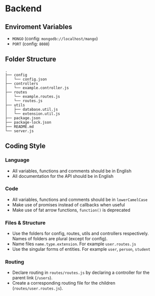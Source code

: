 # Backend

## Enviroment Variables
- `MONGO` (config: `mongodb://localhost/mango`)
- `PORT` (config: `8080`)

## Folder Structure
```
.
├── config
│   └── config.json
├── controllers
│   └── example.controller.js
├── routes
│   └── example.routes.js
│   └── routes.js
├── utils
│   ├── database.util.js
│   └── extension.util.js
├── package.json
├── package-lock.json
├── README.md
└── server.js
```

## Coding Style

### Language
- All variables, functions and comments should be in English
- All documentation for the API should be in English

### Code
- All variables, functions and comments should be in `lowerCamelCase`
- Make use of promises instead of callbacks when useful
- Make use of fat arrow functions, `function()` is deprecated

### Files & Structure
- Use the folders for config, routes, utils and controllers respectively. Names of folders are plural (except for config).
- Name files `name.type.extension`. For example `user.routes.js`
- Use the singular forms of entities. For example `user`, `person`, `student`

### Routing
- Declare routing in `routes/routes.js` by declaring a controller for the parent link (`/users`). 
- Create a corresponding routing file for the children (`routes/user.routes.js`).
